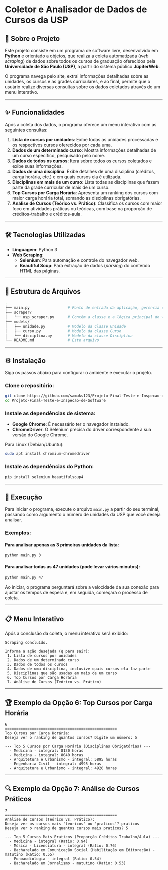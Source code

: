 # Coletor e Analisador de Dados de Cursos da USP

## 📖 Sobre o Projeto

Este projeto consiste em um programa de software livre, desenvolvido em **Python** e orientado a objetos, que realiza a coleta automatizada (_web scraping_) de dados sobre todos os cursos de graduação oferecidos pela **Universidade de São Paulo (USP)**, a partir do sistema público **JúpiterWeb**.

O programa navega pelo site, extrai informações detalhadas sobre as unidades, os cursos e as grades curriculares, e ao final, permite que o usuário realize diversas consultas sobre os dados coletados através de um menu interativo.

---

## ✨ Funcionalidades

Após a coleta dos dados, o programa oferece um menu interativo com as seguintes consultas:

1. **Lista de cursos por unidades**: Exibe todas as unidades processadas e os respectivos cursos oferecidos por cada uma.  
2. **Dados de um determinado curso**: Mostra informações detalhadas de um curso específico, pesquisado pelo nome.  
3. **Dados de todos os cursos**: Itera sobre todos os cursos coletados e exibe suas informações.  
4. **Dados de uma disciplina**: Exibe detalhes de uma disciplina (créditos, carga horária, etc.) e em quais cursos ela é utilizada.  
5. **Disciplinas em mais de um curso**: Lista todas as disciplinas que fazem parte da grade curricular de mais de um curso.  
6. **Top Cursos por Carga Horária**: Apresenta um ranking dos cursos com maior carga horária total, somando as disciplinas obrigatórias.  
7. **Análise de Cursos (Teórico vs. Prático)**: Classifica os cursos com maior foco em atividades práticas ou teóricas, com base na proporção de créditos-trabalho e créditos-aula.  

---

## 🛠️ Tecnologias Utilizadas

- **Linguagem**: Python 3  
- **Web Scraping**:
  - **Selenium**: Para automação e controle do navegador web.  
  - **Beautiful Soup**: Para extração de dados (_parsing_) do conteúdo HTML das páginas.  

---

## 📂 Estrutura de Arquivos

```bash
.
├── main.py                 # Ponto de entrada da aplicação, gerencia o menu interativo
├── scraper/
│   └── usp_scraper.py      # Contém a classe e a lógica principal do web scraper
├── models/
│   ├── unidade.py          # Modelo da classe Unidade
│   ├── curso.py            # Modelo da classe Curso
│   └── disciplina.py       # Modelo da classe Disciplina
└── README.md               # Este arquivo
```

---

## ⚙️ Instalação

Siga os passos abaixo para configurar o ambiente e executar o projeto.

### Clone o repositório:

```bash
git clone https://github.com/samuks123/Projeto-Final-Teste-e-Inspecao-de-Software
cd Projeto-Final-Teste-e-Inspecao-de-Software
```

### Instale as dependências de sistema:

- **Google Chrome**: É necessário ter o navegador instalado.
- **ChromeDriver**: O Selenium precisa do driver correspondente à sua versão do Google Chrome.

Para Linux (Debian/Ubuntu):

```bash
sudo apt install chromium-chromedriver
```

### Instale as dependências do Python:

```bash
pip install selenium beautifulsoup4
```

---

## 🚀 Execução

Para iniciar o programa, execute o arquivo `main.py` a partir do seu terminal, passando como argumento o número de unidades da USP que você deseja analisar.

### Exemplos:

#### Para analisar apenas as 3 primeiras unidades da lista:

```bash
python main.py 3
```

#### Para analisar todas as 47 unidades (pode levar vários minutos):

```bash
python main.py 47
```

Ao iniciar, o programa perguntará sobre a velocidade da sua conexão para ajustar os tempos de espera e, em seguida, começará o processo de coleta.

---

## 📋 Menu Interativo

Após a conclusão da coleta, o menu interativo será exibido:

```
Scraping concluído.

Informa a ação desejada (q para sair):
 1. Lista de cursos por unidades
 2. Dados de um determinado curso
 3. Dados de todos os cursos
 4. Dados de uma disciplina, inclusive quais cursos ela faz parte
 5. Disciplinas que são usadas em mais de um curso
 6. Top Cursos por Carga Horária
 7. Análise de Cursos (Teórico vs. Prático)
```

---

## 🏆 Exemplo da Opção 6: Top Cursos por Carga Horária

```
6
==================================================
Top Cursos por Carga Horária:
Deseja ver o ranking de quantos cursos? Digite um número: 5

--- Top 5 Cursos por Carga Horária (Disciplinas Obrigatórias) ---
  - Medicina - integral: 8130 horas
  - Medicina - integral: 8040 horas
  - Arquitetura e Urbanismo - integral: 5895 horas
  - Engenharia Civil - integral: 4995 horas
  - Arquitetura e Urbanismo - integral: 4920 horas
```

---

## 🔍 Exemplo da Opção 7: Análise de Cursos Práticos

```
7
==================================================
Análise de Cursos (Teórico vs. Prático):
Deseja ver os cursos mais 'teoricos' ou 'praticos'? praticos
Deseja ver o ranking de quantos cursos mais praticos? 5

--- Top 5 Cursos Mais Praticos (Proporção Créditos Trabalho/Aula) ---
  - Medicina - integral (Ratio: 0.94)
  - Música - Licenciatura - integral (Ratio: 0.76)
  - Bacharelado em Comunicação Social (Habilitação em Editoração) - matutino (Ratio: 0.55)
  - Fonoaudiologia - integral (Ratio: 0.54)
  - Bacharelado em Jornalismo - matutino (Ratio: 0.53)
```